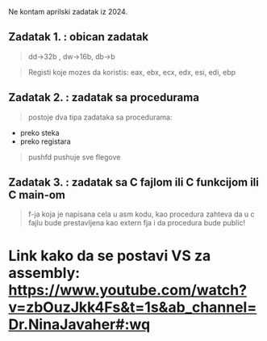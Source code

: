 Ne kontam aprilski zadatak iz 2024.

## Zadatak 1. : obican zadatak
> dd->32b , dw->16b, db->b

>Registi koje mozes da koristis:
eax, ebx, ecx, edx, esi, edi, ebp
## Zadatak 2. : zadatak sa procedurama
> postoje dva tipa zadataka sa procedurama:
 - preko steka
 - preko registara
> pushfd pushuje sve flegove
## Zadatak 3. : zadatak sa C fajlom ili C funkcijom ili C main-om
> f-ja koja je napisana cela u asm kodu, kao procedura zahteva da u c fajlu bude prestavljena kao extern fja i da procedura bude public! 
# Link kako da se postavi VS za assembly: https://www.youtube.com/watch?v=zbOuzJkk4Fs&t=1s&ab_channel=Dr.NinaJavaher#:wq